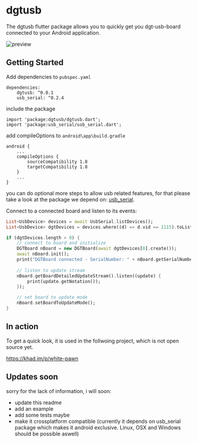 # dgtusb

The dgtusb flutter package allows you to quickly get you dgt-usb-board connected
to your Android application.

![preview](https://user-images.githubusercontent.com/17506411/114317384-1a680380-9b08-11eb-8484-b263743d43f6.gif)


## Getting Started

Add dependencies to `pubspec.yaml`
```
dependencies:
	dgtusb: ^0.0.1
	usb_serial: ^0.2.4
```

include the package
```
import 'package:dgtusb/dgtusb.dart';
import 'package:usb_serial/usb_serial.dart';
```

add compileOptions to `android\app\build.gradle`
```
android {
    ...
    compileOptions {
        sourceCompatibility 1.8
        targetCompatibility 1.8
    }
    ...
}
```
you can do optional more steps to allow usb related features,
for that please take a look at the package we depend on: 
[usb_serial](https://pub.dev/packages/usb_serial).


Connect to a connected board and listen to its events:
```dart
List<UsbDevice> devices = await UsbSerial.listDevices();
List<UsbDevice> dgtDevices = devices.where((d) => d.vid == 1115).toList();

if (dgtDevices.length > 0) {
    // connect to board and initialize
    DGTBoard nBoard = new DGTBoard(await dgtDevices[0].create());
    await nBoard.init();
    print("DGTBoard connected - SerialNumber: " + nBoard.getSerialNumber() + " Version: " + nBoard.getVersion());
    
    // listen to update stream
    nBoard.getBoardDetailedUpdateStream().listen((update) {
        print(update.getNotation());
    });

    // set board to update mode
    nBoard.setBoardToUpdateMode();
}
```

## In action

To get a quick look, it is used in the follwoing project, which is not open source yet.

https://khad.im/p/white-pawn

## Updates soon

sorry for the lack of information, i will soon:

- update this readme
- add an example
- add some tests maybe
- make it crossplatform compatible (currently it depends on usb_serial package which makes it android exclusive. Linux, OSX and Windows should be possible aswell)
